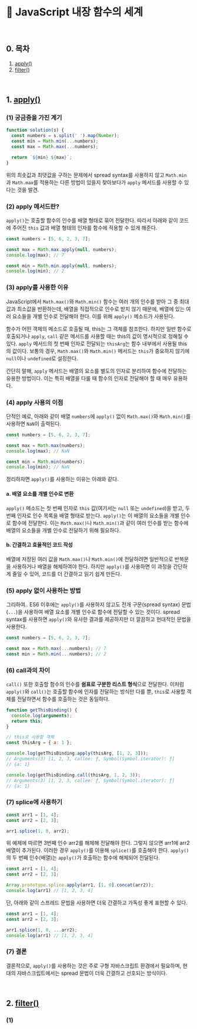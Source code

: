 # 📒 JavaScript 내장 함수의 세계

<br/>

## 0. 목차

1. [apply()](#1-apply)
2. [filter()](#2-filter)

<br/>

## 1. [apply()](https://developer.mozilla.org/ko/docs/Web/JavaScript/Reference/Global_Objects/Function/apply)

### (1) 궁금증을 가진 계기

```javascript
function solution(s) {
  const numbers = s.split(' ').map(Number);
  const min = Math.min(...numbers);
  const max = Math.max(...numbers);

  return `${min} ${max}`;
}
```

위의 최솟값과 최댓값을 구하는 문제에서 spread syntax를 사용하지 않고 `Math.min`과 `Math.max`를 적용하는 다른 방법이 있을지 찾아보다가 `apply` 메서드를 사용할 수 있다는 것을 발견.

### (2) apply 메서드란?

`apply()`는 호출할 함수의 인수를 배열 형태로 묶어 전달한다. 따라서 아래와 같이 코드에 주어진 `this` 값과 배열 형태의 인자를 함수에 적용할 수 있게 해준다.

```javascript
const numbers = [5, 6, 2, 3, 7];

const max = Math.max.apply(null, numbers);
console.log(max); // 7

const min = Math.min.apply(null, numbers);
console.log(min); // 2
```

### (3) apply를 사용한 이유

JavaScript에서 `Math.max()`와 `Math.min()` 함수는 여러 개의 인수를 받아 그 중 최대값과 최소값을 반환하는데, 배열을 직접적으로 인수로 받지 않기 때문에, 배열에 있는 여러 요소들을 개별 인수로 전달해야 한다. 이를 위해 `apply()` 메소드가 사용된다.

함수가 어떤 객체의 메소드로 호출될 때, this는 그 객체를 참조한다. 하지만 일반 함수로 호출되거나 `apply`, `call` 같은 메서드를 사용할 때는 this의 값이 명시적으로 정해질 수 있다. `apply` 메서드의 첫 번째 인자로 전달되는 `thisArg`는 함수 내부에서 사용될 this의 값이다. 보통의 경우, `Math.max()`와 `Math.min()` 메서드는 `this`가 중요하지 않기에 `null`이나 `undefined`로 설정한다.

간단히 말해, `apply` 메서드는 배열의 요소를 별도의 인자로 분리하여 함수에 전달하는 유용한 방법이다. 이는 특히 배열을 다룰 때 함수의 인자로 전달해야 할 때 매우 유용하다.

### (4) apply 사용의 이점

단적인 예로, 아래와 같이 배열 `numbers`에 `apply()` 없이 `Math.max()`와 `Math.min()`를 사용하면 `NaN`이 출력된다.

```javascript
const numbers = [5, 6, 2, 3, 7];

const max = Math.max(numbers);
console.log(max); // NaN

const min = Math.min(numbers);
console.log(min); // NaN
```

정리하자면 `apply()`를 사용하는 이유는 아래와 같다.

#### a. 배열 요소를 개별 인수로 변환

`apply()` 메소드는 첫 번째 인자로 `this` 값(여기서는 `null` 또는 `undefined`)을 받고, 두 번째 인자로 인수 목록을 배열 형태로 받는다. `apply()`는 이 배열의 요소들을 개별 인수로 함수에 전달한다. 이는 `Math.max()`나 `Math.min()`과 같이 여러 인수를 받는 함수에 배열의 요소들을 개별 인수로 전달하기 위해 필요하다.

#### b. 간결하고 효율적인 코드 작성

배열에 저장된 여러 값을 `Math.max()`나 `Math.min()`에 전달하려면 일반적으로 반복문을 사용하거나 배열을 해체하여야 한다. 하지만 `apply()`를 사용하면 이 과정을 간단하게 줄일 수 있어, 코드를 더 간결하고 읽기 쉽게 만든다.

### (5) apply 없이 사용하는 방법

그리하여.. ES6 이후에는 `apply()`를 사용하지 않고도 전개 구문(spread syntax) 문법(`...`)을 사용하여 배열 요소를 개별 인수로 함수에 전달할 수 있는 것이다. spread syntax를 사용하면 `apply()`와 유사한 결과를 제공하지만 더 깔끔하고 현대적인 문법을 사용한다.

```javascript
const numbers = [5, 6, 2, 3, 7];

const max = Math.max(...numbers); // 7
const min = Math.min(...numbers); // 2
```

### (6) call과의 차이

`call()` 또한 호출할 함수의 인수를 **쉼표로 구분한 리스트 형식**으로 전달한다. 이처럼 `apply()`와 `call()`는 호출할 함수에 인자를 전달하는 방식만 다를 뿐, `this`로 사용할 객체를 전달하면서 함수를 호출하는 것은 동일하다.

```javascript
function getThisBinding() {
  console.log(arguments);
  return this;
}

// this로 사용할 객체
const thisArg = { a: 1 };

console.log(getThisBinding.apply(thisArg, [1, 2, 3]));
// Arguments(3) [1, 2, 3, callee: ƒ, Symbol(Symbol.iterator): ƒ]
// {a: 1}

console.log(getThisBinding.call(thisArg, 1, 2, 3));
// Arguments(3) [1, 2, 3, callee: ƒ, Symbol(Symbol.iterator): ƒ]
// {a: 1}
```

### (7) splice에 사용하기

```javascript
const arr1 = [1, 4];
const arr2 = [2, 3];

arr1.splice(1, 0, arr2);
```

위 예제에 따르면 3번째 인수 arr2를 해체해 전달해야 한다. 그렇지 않으면 arr1에 arr2 배열이 추가된다. 이러한 경우 `apply()`를 이용해 `splice()`를 호출해야 한다. `apply()`의 두 번째 인수(배열)는 `apply()`가 호출하는 함수에 해체되어 전달된다.

```javascript
const arr1 = [1, 4];
const arr2 = [2, 3];

Array.prototype.splice.apply(arr1, [1, 0].concat(arr2));
console.log(arr1) // [1, 2, 3, 4]
```

단, 아래와 같이 스프레드 문법을 사용하면 더욱 간결하고 가독성 좋게 표현할 수 있다.

```javascript
const arr1 = [1, 4];
const arr2 = [2, 3];

arr1.splice(1, 0, ...arr2);
console.log(arr1) // [1, 2, 3, 4]
```

### (7) 결론

결론적으로, `apply()`를 사용하는 것은 주로 구형 자바스크립트 환경에서 필요하며, 현대의 자바스크립트에서는 spread 문법이 더욱 간결하고 선호되는 방식이다.

<br/>

## 2. [filter()](https://developer.mozilla.org/ko/docs/Web/JavaScript/Reference/Global_Objects/Array/filter)

### (1) 